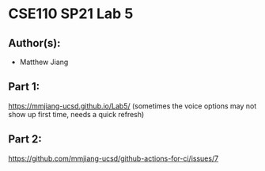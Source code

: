 # CSE110 SP21 Lab 5

## Author(s):
- Matthew Jiang

## Part 1:

https://mmjiang-ucsd.github.io/Lab5/
(sometimes the voice options may not show up first time, needs a quick refresh)

## Part 2:

https://github.com/mmjiang-ucsd/github-actions-for-ci/issues/7
